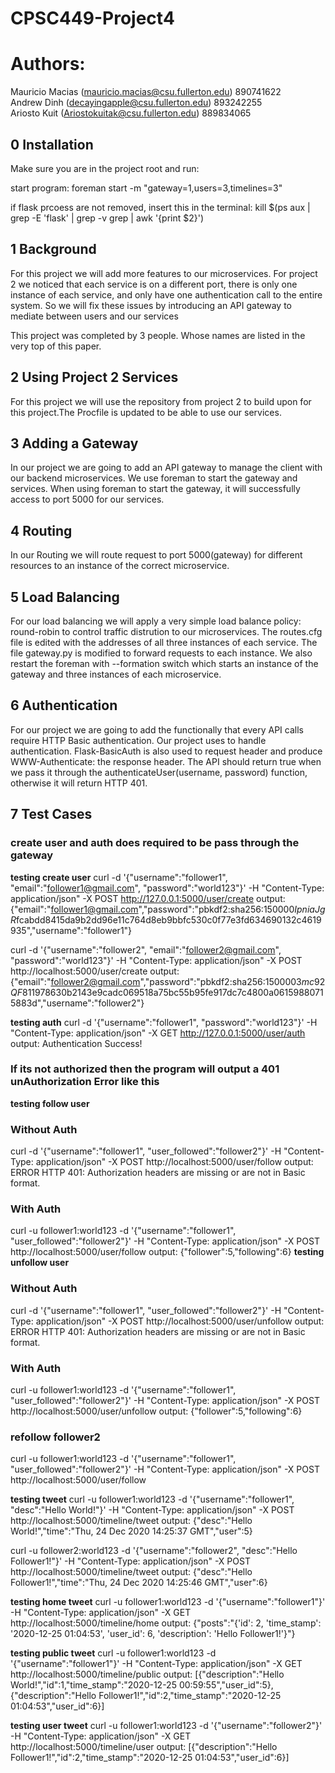# CPSC449-Project4
# Authors: 
Mauricio Macias (mauricio.macias@csu.fullerton.edu) 890741622 <br/>
Andrew Dinh	(decayingapple@csu.fullerton.edu) 893242255 <br/>
Ariosto Kuit 	(Ariostokuitak@csu.fullerton.edu) 889834065 <br/>

## 0 Installation
Make sure you are in the project root and run:

start program:
foreman start -m "gateway=1,users=3,timelines=3"

if flask prcoess are not removed, insert this in the terminal:
kill $(ps aux | grep -E 'flask' | grep -v grep | awk '{print $2}')

## 1 Background 

For this project we will add more features to our microservices. For project 2 we noticed that each service is on a different port, there is only one instance of each service, and only have one authentication call to the entire system. So we will fix these issues by introducing an API gateway to mediate between users and our services

This project was completed by 3 people. Whose names are listed in the very top of this paper.

## 2 Using Project 2 Services

For this project we will use the repository from project 2 to build upon for this project.The Procfile is updated to be able to use our services.

## 3 Adding a Gateway 

In our project we are going to add an API gateway to manage the client with our backend microservices. We use foreman to start the gateway and services. When using foreman to start the gateway, it will successfully access to port 5000 for our services.

## 4 Routing

In our Routing we will route request to port 5000(gateway) for different resources to an instance of the correct microservice. 

## 5 Load Balancing
For our load balancing we will apply a very simple load balance policy: round-robin to control traffic distrution to our microservices. The routes.cfg file is edited with the addresses of all three instances of each service. The file gateway.py is modified to forward requests to each instance. We also restart the foreman with --formation switch which starts an instance of the gateway and three instances of each microservice.

## 6 Authentication
For our project we are going to add the functionally that every API calls require HTTP Basic authentication. Our project uses to handle authentication. Flask-BasicAuth is also used to request header and produce WWW-Authenticate: the response header. The API should return true when we pass it through the authenticateUser(username, password) function, otherwise it will return HTTP 401.

## 7 Test Cases
### create user and auth does required to be pass through the gateway
**testing create user**
curl -d '{"username":"follower1", "email":"follower1@gmail.com", "password":"world123"}' -H "Content-Type: application/json" -X POST http://127.0.0.1:5000/user/create
output: {"email":"follower1@gmail.com","password":"pbkdf2:sha256:150000$IpniaJgR$fcabdd8415da9b2dd96e11c764d8eb9bbfc530c0f77e3fd634690132c4619935","username":"follower1"}

curl -d '{"username":"follower2", "email":"follower2@gmail.com", "password":"world123"}' -H "Content-Type: application/json" -X POST http://localhost:5000/user/create
output: {"email":"follower2@gmail.com","password":"pbkdf2:sha256:150000$3mc92QF8$11978630b2143e9cadc069518a75bc55b95fe917dc7c4800a06159880715883d","username":"follower2"}

**testing auth**
curl -d '{"username":"follower1", "password":"world123"}' -H "Content-Type: application/json" -X GET http://127.0.0.1:5000/user/auth
output: Authentication Success!

### If its not authorized then the program will output a 401 unAuthorization Error like this
**testing follow user**
### Without Auth
curl -d '{"username":"follower1", "user_followed":"follower2"}' -H "Content-Type: application/json" -X POST http://localhost:5000/user/follow
output: ERROR HTTP 401: Authorization headers are missing or are not in Basic format.

### With Auth
curl -u follower1:world123 -d '{"username":"follower1", "user_followed":"follower2"}' -H "Content-Type: application/json" -X POST http://localhost:5000/user/follow
output: {"follower":5,"following":6}
**testing unfollow user**
### Without Auth
curl -d '{"username":"follower1", "user_followed":"follower2"}' -H "Content-Type: application/json" -X POST http://localhost:5000/user/unfollow
output: ERROR HTTP 401: Authorization headers are missing or are not in Basic format.

### With Auth
curl -u follower1:world123 -d '{"username":"follower1", "user_followed":"follower2"}' -H "Content-Type: application/json" -X POST http://localhost:5000/user/unfollow
output: {"follower":5,"following":6}

### refollow follower2
curl -u follower1:world123 -d '{"username":"follower1", "user_followed":"follower2"}' -H "Content-Type: application/json" -X POST http://localhost:5000/user/follow

**testing tweet**
curl -u follower1:world123 -d '{"username":"follower1", "desc":"Hello World!"}' -H "Content-Type: application/json" -X POST http://localhost:5000/timeline/tweet
output: {"desc":"Hello World!","time":"Thu, 24 Dec 2020 14:25:37 GMT","user":5}

curl -u follower2:world123 -d '{"username":"follower2", "desc":"Hello Follower1!"}' -H "Content-Type: application/json" -X POST http://localhost:5000/timeline/tweet
output: {"desc":"Hello Follower1!","time":"Thu, 24 Dec 2020 14:25:46 GMT","user":6}

**testing home tweet**
curl -u follower1:world123 -d '{"username":"follower1"}' -H "Content-Type: application/json" -X GET http://localhost:5000/timeline/home
output: {"posts":"{'id': 2, 'time_stamp': '2020-12-25 01:04:53', 'user_id': 6, 'description': 'Hello Follower1!'}"}

**testing public tweet**
curl -u follower1:world123 -d '{"username":"follower1"}' -H "Content-Type: application/json" -X GET http://localhost:5000/timeline/public
output: [{"description":"Hello World!","id":1,"time_stamp":"2020-12-25 00:59:55","user_id":5},{"description":"Hello Follower1!","id":2,"time_stamp":"2020-12-25 01:04:53","user_id":6}]

**testing user tweet**
curl -u follower1:world123 -d '{"username":"follower2"}' -H "Content-Type: application/json" -X GET http://localhost:5000/timeline/user
output: [{"description":"Hello Follower1!","id":2,"time_stamp":"2020-12-25 01:04:53","user_id":6}]
